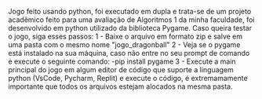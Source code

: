 Jogo feito usando python, foi executado em dupla e trata-se de um projeto acadêmico feito para uma avaliação de Algoritmos 1 da minha faculdade, foi desenvolvido em python utilizado da biblioteca Pygame. Caso queira testar o jogo, siga esses passos:
1 - Baixe o arquivo em formato zip e salve em uma pasta com o mesmo nome "jogo_dragonball"
2 - Veja se o pygame está instalado na sua máquina, caso não entre no seu prompt de comando e execute o seguinte comando: -pip install pygame
3 - Execute a main principal do jogo em algum editor de código que suporte a linguagem python (VsCode, Pycharm, Replit) e execute o código, é extremamamente importante que todos os arquivos estejam alocados na mesma pasta.
